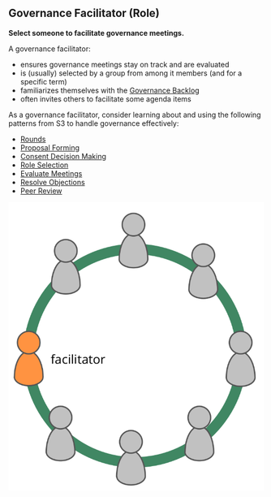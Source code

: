 ## Governance Facilitator (Role)

**Select someone to facilitate governance meetings.**

A governance facilitator:

-   ensures governance meetings stay on track and are evaluated
-   is (usually) selected by a group from among it members (and for a specific term)
-   familiarizes themselves with the [Governance Backlog](section:governance-backlog)
-   often invites others to facilitate some agenda items

As a governance facilitator, consider learning about and using the following patterns from S3 to handle governance effectively:

-   [Rounds](section:rounds)
-   [Proposal Forming](section:proposal-forming)
-   [Consent Decision Making](section:consent-decision-making)
-   [Role Selection](section:role-selection)
-   [Evaluate Meetings](section:evaluate-meetings)
-   [Resolve Objections](section:resolve-objections)
-   [Peer Review](section:peer-review)

![The governance facilitator is typically a member of the group](img/circle/facilitator.png)
